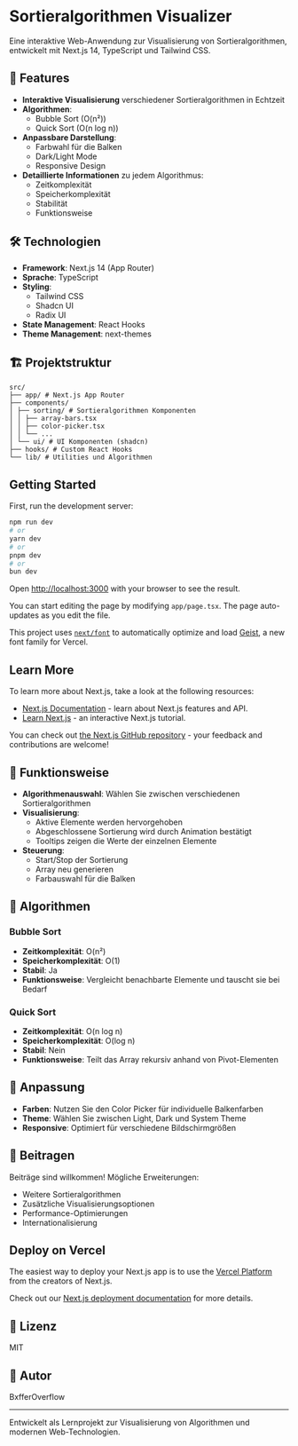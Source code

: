 # Sortieralgorithmen Visualizer

Eine interaktive Web-Anwendung zur Visualisierung von Sortieralgorithmen, entwickelt mit Next.js 14, TypeScript und Tailwind CSS.

## 🚀 Features

- **Interaktive Visualisierung** verschiedener Sortieralgorithmen in Echtzeit
- **Algorithmen**:
  - Bubble Sort (O(n²))
  - Quick Sort (O(n log n))
- **Anpassbare Darstellung**:
  - Farbwahl für die Balken
  - Dark/Light Mode
  - Responsive Design
- **Detaillierte Informationen** zu jedem Algorithmus:
  - Zeitkomplexität
  - Speicherkomplexität
  - Stabilität
  - Funktionsweise

## 🛠 Technologien

- **Framework**: Next.js 14 (App Router)
- **Sprache**: TypeScript
- **Styling**: 
  - Tailwind CSS
  - Shadcn UI
  - Radix UI
- **State Management**: React Hooks
- **Theme Management**: next-themes

## 🏗 Projektstruktur
```
src/
├── app/ # Next.js App Router
├── components/
│ ├── sorting/ # Sortieralgorithmen Komponenten
│ │ ├── array-bars.tsx
│ │ ├── color-picker.tsx
│ │ └── ...
│ └── ui/ # UI Komponenten (shadcn)
├── hooks/ # Custom React Hooks
└── lib/ # Utilities und Algorithmen
```

## Getting Started

First, run the development server:

```bash
npm run dev
# or
yarn dev
# or
pnpm dev
# or
bun dev
```

Open [http://localhost:3000](http://localhost:3000) with your browser to see the result.

You can start editing the page by modifying `app/page.tsx`. The page auto-updates as you edit the file.

This project uses [`next/font`](https://nextjs.org/docs/app/building-your-application/optimizing/fonts) to automatically optimize and load [Geist](https://vercel.com/font), a new font family for Vercel.

## Learn More

To learn more about Next.js, take a look at the following resources:

- [Next.js Documentation](https://nextjs.org/docs) - learn about Next.js features and API.
- [Learn Next.js](https://nextjs.org/learn) - an interactive Next.js tutorial.

You can check out [the Next.js GitHub repository](https://github.com/vercel/next.js) - your feedback and contributions are welcome!


## 🎯 Funktionsweise

- **Algorithmenauswahl**: Wählen Sie zwischen verschiedenen Sortieralgorithmen
- **Visualisierung**: 
  - Aktive Elemente werden hervorgehoben
  - Abgeschlossene Sortierung wird durch Animation bestätigt
  - Tooltips zeigen die Werte der einzelnen Elemente
- **Steuerung**:
  - Start/Stop der Sortierung
  - Array neu generieren
  - Farbauswahl für die Balken

## 🔄 Algorithmen

### Bubble Sort
- **Zeitkomplexität**: O(n²)
- **Speicherkomplexität**: O(1)
- **Stabil**: Ja
- **Funktionsweise**: Vergleicht benachbarte Elemente und tauscht sie bei Bedarf

### Quick Sort
- **Zeitkomplexität**: O(n log n)
- **Speicherkomplexität**: O(log n)
- **Stabil**: Nein
- **Funktionsweise**: Teilt das Array rekursiv anhand von Pivot-Elementen

## 🎨 Anpassung

- **Farben**: Nutzen Sie den Color Picker für individuelle Balkenfarben
- **Theme**: Wählen Sie zwischen Light, Dark und System Theme
- **Responsive**: Optimiert für verschiedene Bildschirmgrößen

## 🤝 Beitragen

Beiträge sind willkommen! Mögliche Erweiterungen:
- Weitere Sortieralgorithmen
- Zusätzliche Visualisierungsoptionen
- Performance-Optimierungen
- Internationalisierung

## Deploy on Vercel

The easiest way to deploy your Next.js app is to use the [Vercel Platform](https://vercel.com/new?utm_medium=default-template&filter=next.js&utm_source=create-next-app&utm_campaign=create-next-app-readme) from the creators of Next.js.

Check out our [Next.js deployment documentation](https://nextjs.org/docs/app/building-your-application/deploying) for more details.

## 📝 Lizenz

MIT

## 👥 Autor

BxfferOverflow

---

Entwickelt als Lernprojekt zur Visualisierung von Algorithmen und modernen Web-Technologien.
